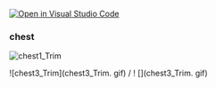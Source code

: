 [![Open in Visual Studio Code](https://classroom.github.com/assets/open-in-vscode-f059dc9a6f8d3a56e377f745f24479a46679e63a5d9fe6f495e02850cd0d8118.svg)](https://classroom.github.com/online_ide?assignment_repo_id=6633947&assignment_repo_type=AssignmentRepo)

### chest
![chest1_Trim](https://user-images.githubusercontent.com/61421659/183260131-ed82028f-b847-4db2-b4bb-93617715a4fc.gif)

![chest3_Trim](chest3_Trim. gif) / ! [](chest3_Trim. gif)


